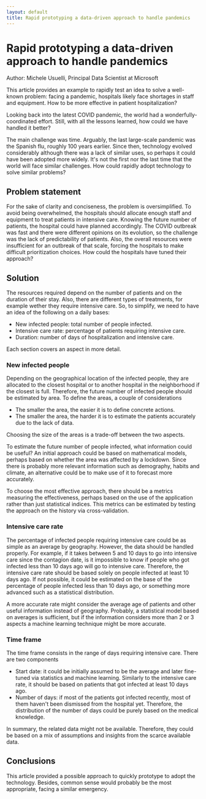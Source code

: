 ```yaml
---
layout: default
title: Rapid prototyping a data-driven approach to handle pandemics
---
```


# Rapid prototyping a data-driven approach to handle pandemics


Author: Michele Usuelli, Principal Data Scientist at Microsoft

This article provides an example to rapidly test an idea to solve a well-known problem: facing a pandemic, hospitals likely face shortages in staff and equipment. How to be more effective in patient hospitalization? 

Looking back into the latest COVID pandemic, the world had a wonderfully-coordinated effort. Still, with all the lessons learned, how could we have handled it better?

The main challenge was time. Arguably, the last large-scale pandemic was the Spanish flu, roughly 100 years earlier. Since then, technology evolved considerably although there was a lack of similar uses, so perhaps it could have been adopted more widely. It's not the first nor the last time that the world will face similar challenges. How could rapidly adopt technology to solve similar problems?


## Problem statement

For the sake of clarity and conciseness, the problem is oversimplified. To avoid being overwhelmed, the hospitals should allocate enough staff and equipment to treat patients in intensive care. Knowing the future number of patients, the hospital could have planned accordingly. The COVID outbreak was fast and there were different opinions on its evolution, so the challenge was the lack of predictability of patients. Also, the overall resources were insufficient for an outbreak of that scale, forcing the hospitals to make difficult prioritization choices. How could the hospitals have tuned their approach?


## Solution

The resources required depend on the number of patients and on the duration of their stay. Also, there are different types of treatments, for example wether they require intensive care. So, to simplify, we need to have an idea of the following on a daily bases:

- New infected people: total number of people infected.
- Intensive care rate: percentage of patients requiring intensive care.
- Duration: number of days of hospitalization and intensive care.

Each section covers an aspect in more detail.


### New infected people

Depending on the geographical location of the infected people, they are allocated to the closest hospital or to another hospital in the neighborhood if the closest is full. Therefore, the future number of infected people should be estimated by area. To define the areas, a couple of considerations

- The smaller the area, the easier it is to define concrete actions.
- The smaller the area, the harder it is to estimate the patients accurately due to the lack of data. 

Choosing the size of the areas is a trade-off between the two aspects.

To estimate the future number of people infected, what information could be useful? An initial approach could be based on mathematical models, perhaps based on whether the area was affected by a lockdown. Since there is probably more relevant information such as demography, habits and climate, an alternative could be to make use of it to forecast more accurately.

To choose the most effective approach, there should be a metrics measuring the effectiveness, perhaps based on the use of the application rather than just statistical indices. This metrics can be estimated by testing the approach on the history via cross-validation.


### Intensive care rate

The percentage of infected people requiring intensive care could be as simple as an average by geography. However, the data should be handled properly. For example, if it takes between 5 and 10 days to go into intensive care since the contagion date, is it impossible to know if people who got infected less than 10 days ago will go to intensive care. Therefore, the intensive care rate should be based solely on people infected at least 10 days ago. If not possible, it could be estimated on the base of the percentage of people infected less than 10 days ago, or something more advanced such as a statistical distribution.

A more accurate rate might consider the average age of patients  and other useful information instead of geography. Probably, a statistical model based on averages is sufficient, but if the information considers more than 2 or 3 aspects a machine learning technique might be more accurate.


### Time frame

The time frame consists in the range of days requiring intensive care. There are two components

- Start date: it could be initially assumed to be the average and later fine-tuned via statistics and machine learning. Similarly to the intensive care rate, it should be based on patients that got infected at least 10 days ago.
- Number of days: if most of the patients got infected recently, most of them haven't been dismissed from the hospital yet. Therefore, the distribution of the number of days could be purely based on the medical knowledge.

In summary, the related data might not be available. Therefore, they could be based on a mix of assumptions and insights from the scarce available data.


## Conclusions

This article provided a possible approach to quickly prototype to adopt the technology. Besides, common sense would probably be the most appropriate, facing a similar emergency.

